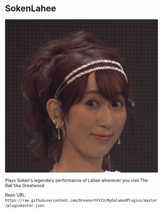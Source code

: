 # SokenLahee
![](icon.png)

Plays Soken's legendary performance of Lahee whenever you visit The Rak'tika Greatwood

Repo URL:
`https://raw.githubusercontent.com/DreanorFFXIV/MyDalamudPlugins/master/pluginmaster.json`
